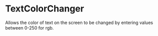 # TextColorChanger
Allows the color of text on the screen to be changed by entering values between 0-250 for rgb.
